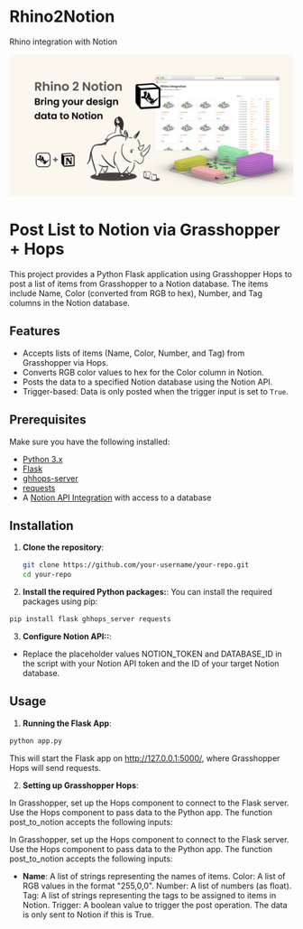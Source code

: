 # Rhino2Notion
 Rhino integration with Notion

![Logo](/img/Thumbnail.png)

# Post List to Notion via Grasshopper + Hops

This project provides a Python Flask application using Grasshopper Hops to post a list of items from Grasshopper to a Notion database. The items include Name, Color (converted from RGB to hex), Number, and Tag columns in the Notion database.

## Features
- Accepts lists of items (Name, Color, Number, and Tag) from Grasshopper via Hops.
- Converts RGB color values to hex for the Color column in Notion.
- Posts the data to a specified Notion database using the Notion API.
- Trigger-based: Data is only posted when the trigger input is set to `True`.

## Prerequisites

Make sure you have the following installed:
- [Python 3.x](https://www.python.org/downloads/)
- [Flask](https://flask.palletsprojects.com/en/2.0.x/installation/)
- [ghhops-server](https://github.com/mcneel/compute.rhino3d/tree/master/src/GhHopsServer)
- [requests](https://docs.python-requests.org/en/latest/)
- A [Notion API Integration](https://developers.notion.com/docs/getting-started) with access to a database

## Installation

1. **Clone the repository**:

   ```bash
   git clone https://github.com/your-username/your-repo.git
   cd your-repo
    ```

2. **Install the required Python packages:**:
You can install the required packages using pip:

```bash
pip install flask ghhops_server requests
```

3. **Configure Notion API::**:
- Replace the placeholder values NOTION_TOKEN and DATABASE_ID in the script with your Notion API token and the ID of your target Notion database.

## Usage

1. **Running the Flask App**:

  ```bash
  python app.py
  
  ```

This will start the Flask app on http://127.0.0.1:5000/, where Grasshopper Hops will send requests.

2. **Setting up Grasshopper Hops**:

In Grasshopper, set up the Hops component to connect to the Flask server. Use the Hops component to pass data to the Python app. The function post_to_notion accepts the following inputs:

In Grasshopper, set up the Hops component to connect to the Flask server. Use the Hops component to pass data to the Python app. The function post_to_notion accepts the following inputs:

- **Name**: A list of strings representing the names of items.
Color: A list of RGB values in the format "255,0,0".
Number: A list of numbers (as float).
Tag: A list of strings representing the tags to be assigned to items in Notion.
Trigger: A boolean value to trigger the post operation. The data is only sent to Notion if this is True.